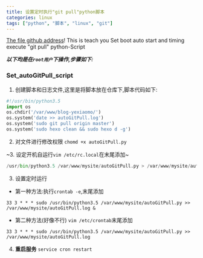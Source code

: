 ```yaml
---
title: 设置定时执行"git pull"python脚本
categories: linux
tags: ["python", "脚本", "linux", "git"]
---
```

[The file github address](https://github.com/Yexiaomo/mysite/blob/master/blog-yexiaomo/source/_posts/Set_autoGitPull_script.md)! This is teach you Set boot auto start and timing execute "git pull" python-Script

***以下均是在`root用户`下操作,步骤如下:***
<!-- more -->
### Set_autoGitPull_script
1. 创建脚本和日志文件,这里是将脚本放在仓库下,脚本代码如下:

```python
#!/usr/bin/python3.5
import os
os.chdir('/var/www/blog-yexiaomo/')
os.system('date >> autoGitPull.log')
os.system('sudo git pull origin master')
os.system('sudo hexo clean && sudo hexo d -g')
```
2. 对文件进行修改权限 `chomd +x autoGitPull.py`

~3. 设定开机自运行`vim /etc/rc.local`在末尾添加~
```python
/usr/bin/python3.5 /var/www/mysite/autoGitPull.py > /var/www/mysite/autoGitPull.log
```

3. 设置定时运行

- 第一种方法:执行`crontab -e`,末尾添加

```shell
33 3 * * * sudo /usr/bin/python3.5 /var/www/mysite/autoGitPull.py >> /var/www/mysite/autoGitPull.log &
```

- 第二种方法(好像不行) `vim /etc/crontab`末尾添加

```shell
33 3 * * * sudo /usr/bin/python3.5 /var/www/mysite/autoGitPull.py >> /var/www/mysite/autoGitPull.log
```

4. **重启服务** `service cron restart`
